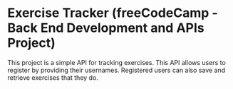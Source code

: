 # Exercise Tracker (freeCodeCamp - Back End Development and APIs Project)

This project is a simple API for tracking exercises.
This API allows users to register by providing their usernames.
Registered users can also save and retrieve exercises that they do.
